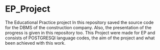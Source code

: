 # EP_Project
The Educational Practice project
In this repository saved the source code for the DBMS of the construction company.
Also, the presentation of the progress is given in this repository too.
This Project were made for EP and consists of POSTGRESQl language codes, the aim of the project and what been achieved with this work.
